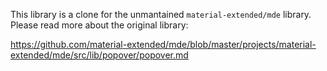 This library is a clone for the unmantained `material-extended/mde` library.
Please read more about the original library:

https://github.com/material-extended/mde/blob/master/projects/material-extended/mde/src/lib/popover/popover.md
